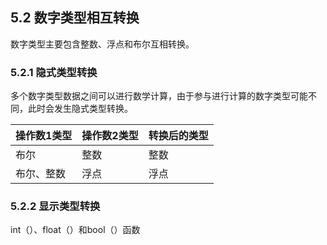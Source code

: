 ## 5.2 数字类型相互转换

数字类型主要包含整数、浮点和布尔互相转换。

### 5.2.1 隐式类型转换

多个数字类型数据之间可以进行数学计算，由于参与进行计算的数字类型可能不同，此时会发生隐式类型转换。

|  操作数1类型   |  操作数2类型  |  转换后的类型  |
|------------- |-------------|--------------|
|  布尔                |  整数               |   整数               |
|  布尔、整数     |  浮点               |   浮点               |

### 5.2.2 显示类型转换

int（）、float（）和bool（）函数